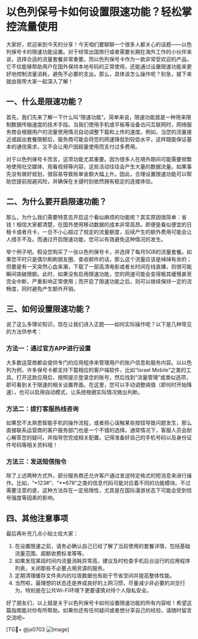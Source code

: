 # 以色列保号卡如何设置限速功能？轻松掌控流量使用

大家好，欢迎来到今天的分享！今天咱们要聊聊一个很多人都关心的话题——以色列保号卡的限速功能设置。对于经常出国旅行或者需要长期在海外工作的小伙伴来说，选择合适的流量套餐非常重要。而以色列保号卡作为一款非常受欢迎的产品，它不仅能够帮助用户在国外保持本地号码的正常使用，还能通过设置限速功能来更好地控制流量消耗，避免不必要的支出。那么，具体该怎么操作呢？别急，接下来就由我带大家一起深入了解！

## 一、什么是限速功能？

首先，我们先来了解一下什么叫“限速功能”。简单来说，限速功能就是一种用来限制数据传输速度的技术手段。当我们使用手机或平板等设备访问互联网时，网络服务商会根据用户的流量使用情况自动调整下载和上传的速度。例如，当您的流量接近或超出套餐限额后，服务商可能会将您的网速降低到较低水平，这样既能保证基本的通信需求，又不会让用户因超量使用而支付过多费用。

对于以色列保号卡而言，这项功能尤其重要。因为很多人在境外期间可能需要频繁地使用社交媒体、观看视频等内容，这些活动往往会产生大量的数据流量。如果事先没有做好规划，很容易导致账单金额大幅上升。因此，合理设置限速功能可以帮助您提前规避风险，并确保在关键时刻依然拥有稳定的连接体验。

## 二、为什么要开启限速功能？

那么，为什么我们需要特意去开启这个看似麻烦的功能呢？其实原因很简单：省钱！相信大家都清楚，在国外使用移动数据的成本非常高昂。即便是看似便宜的日租卡或者月卡，一旦不小心超过了规定的流量额度，后续产生的额外费用可能会让人措手不及。而通过开启限速功能，您可以有效避免这种情况的发生。

举个例子吧。假设您购买了一张以色列保号卡，并选择了每月5GB的流量套餐。如果您平时只是偶尔刷刷朋友圈、查收邮件的话，那么这个流量应该是绰绰有余的；但要是有一天突然心血来潮，下载了一部高清电影或者长时间在线直播，则很可能瞬间突破限额。此时，如果没有启用限速功能，您的网速可能会变得极其缓慢甚至完全中断，严重影响正常使用；而开启了限速功能之后，则可以继续保持一定的流畅度，同时避免产生额外开销。

## 三、如何设置限速功能？

说了这么多理论知识，现在让我们进入正题——如何实际操作呢？以下是几种常见的方法供参考：

### 方法一：通过官方APP进行设置

大多数运营商都会提供专门的应用程序来管理用户的账户信息和服务内容。以以色列为例，许多保号卡都支持下载相应的客户端软件，比如“Israel Mobile”之类的工具。打开这款应用后，按照提示登录您的账号，然后找到“流量管理”或类似选项，即可看到关于限速的相关设置界面。在这里，您可以手动调整阈值（即何时开始降速），也可以启用自动模式，让系统根据实际情况做出判断。

### 方法二：拨打客服热线咨询

如果您不太熟悉智能手机的操作流程，或者担心误触某些按钮导致问题发生，那么直接联系运营商的客户服务部门也是一个不错的选择。通常情况下，客服人员会耐心解答您的疑问，并指导您完成相关配置。记得准备好自己的手机号码以及身份证件号码等相关资料哦！

### 方法三：发送短信指令

除了上述两种方式外，部分服务商还允许客户通过发送特定格式的短消息来进行操作。比如，“*123#”、“**678”之类的信息代码可能对应着不同的功能模块。不过需要注意的是，这种方法存在一定局限性，尤其是在国际漫游状态下可能会受到信号强度等因素的影响。

## 四、其他注意事项

最后再补充几点小贴士给大家：

1. 在设置限速之前，请务必确认自己已经了解了当前使用的套餐详情，包括基础流量范围、超额收费标准等等。
2. 如果发现某段时间内流量消耗异常高，建议及时检查手机后台运行的应用程序列表，关闭那些不必要占用资源的服务。
3. 定期清理缓存文件夹内的垃圾数据也有助于节省空间并提高整体性能。
4. 当然啦，最理想的状态还是养成良好的上网习惯，尽量减少非必要的浏览行为，特别是在公共Wi-Fi环境下更要谨慎对待个人隐私安全。

好了朋友们，以上就是关于以色列保号卡如何设置限速功能的所有内容啦！希望这篇指南能对你有所帮助。如果你还有任何疑问或者想分享自己的经验，请随时留言交流吧~ 

[TG💪+ @jx0703 ![Image](https://github.com/user-attachments/assets/dbca1d08-cadb-493c-b0ec-ad6f7a83f270)]